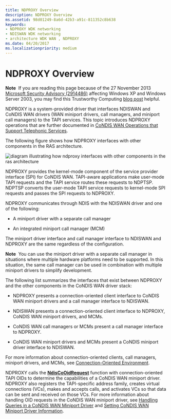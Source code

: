 ```yaml
---
title: NDPROXY Overview
description: NDPROXY Overview
ms.assetid: 98d01249-8a6d-42b3-a91c-811352c8b638
keywords:
- NDPROXY WDK networking
- NDISWAN WDK networking
- architecture WDK WAN , NDPROXY
ms.date: 04/20/2017
ms.localizationpriority: medium
---
```


# NDPROXY Overview





**Note**  If you are reading this page because of the 27 November 2013 [Microsoft Security Advisory (2914486)](http://technet.microsoft.com/security/advisory/2914486) affecting Windows XP and Windows Server 2003, you may find this Trustworthy Computing [blog post](http://blogs.technet.com/b/msrc/archive/2013/11/27/microsoft-releases-security-advisory-2914486.aspx) helpful.

 

NDPROXY is a system-provided driver that interfaces NDISWAN and CoNDIS WAN drivers (WAN miniport drivers, call managers, and miniport call managers) to the TAPI services. This topic introduces NDPROXY operations that are further documented in [CoNDIS WAN Operations that Support Telephonic Services](condis-wan-operations-that-support-telephonic-services.md).

The following figure shows how NDPROXY interfaces with other components in the RAS architecture.

![diagram illustrating how ndproxy interfaces with other components in the ras architecture](images/ndproxy.png)

NDPROXY provides the kernel-mode component of the service provider interface (SPI) for CoNDIS WAN. TAPI-aware applications make user-mode TAPI requests and the TAPI service routes these requests to NDPTSP. NDPTSP converts the user-mode TAPI service requests to kernel-mode SPI requests and passes the SPI requests to NDPROXY.

NDPROXY communicates through NDIS with the NDISWAN driver and one of the following:

-   A miniport driver with a separate call manager

-   An integrated miniport call manager (MCM)

The miniport driver interface and call manager interface to NDISWAN and NDPROXY are the same regardless of the configuration.

**Note**  You can use the miniport driver with a separate call manager in situations where multiple hardware platforms need to be supported. In this situation, the same call manager can be used in combination with multiple miniport drivers to simplify development.

 

The following list summarizes the interfaces that exist between NDPROXY and the other components in the CoNDIS WAN driver stack:

-   NDPROXY presents a connection-oriented client interface to CoNDIS WAN miniport drivers and a call manager interface to NDISWAN.

-   NDISWAN presents a connection-oriented client interface to NDPROXY, CoNDIS WAN miniport drivers, and MCMs.

-   CoNDIS WAN call managers or MCMs present a call manager interface to NDPROXY.

-   CoNDIS WAN miniport drivers and MCMs present a CoNDIS miniport driver interface to NDISWAN.

For more information about connection-oriented clients, call managers, miniport drivers, and MCMs, see [Connection-Oriented Environment](connection-oriented-environment.md).

NDPROXY calls the [**NdisCoOidRequest**](https://msdn.microsoft.com/library/windows/hardware/ff561711) function with connection-oriented TAPI OIDs to determine the capabilities of a CoNDIS WAN miniport driver. NDPROXY also registers the TAPI-specific address family, creates virtual connections (VCs), makes and accepts calls, and activates VCs so that data can be sent and received on those VCs. For more information about handling OID requests in the CoNDIS WAN miniport driver, see [Handling Queries in a CoNDIS WAN Miniport Driver](handling-queries-in-a-condis-wan-miniport-driver.md) and [Setting CoNDIS WAN Miniport Driver Information](setting-condis-wan-miniport-driver-information.md).

 

 





